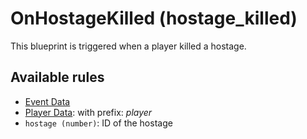 # OnHostageKilled (hostage_killed)

This blueprint is triggered when a player killed a hostage.

## Available rules

- [Event Data](../rules/GlobalEventData.md)
- [Player Data](../rules/GlobalPlayerData.md): with prefix: *player*
- `hostage (number)`: ID of the hostage
